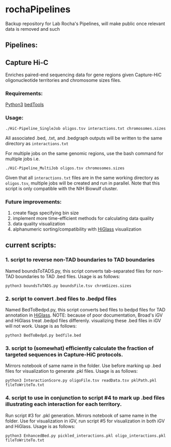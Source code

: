 # rochaPipelines
Backup repository for Lab Rocha's Pipelines, will make public once relevant data is removed and such

## Pipelines:
## Capture Hi-C
Enriches paired-end sequencing data for gene regions given Capture-HiC oligonucleotide territories and chromosome sizes files.

### Requirements:
[Python3](https://www.python.org)
[bedTools](https://bedtools.readthedocs.io/en/latest/)

### Usage:
```
./HiC-Pipeline_SingleJob oligos.tsv interactions.txt chromosomes.sizes
```
All associated .bed, .txt, and .bedgraph outputs will be written to the same directory as ```interactions.txt```

For multiple jobs on the same genomic regions, use the bash command for multiple jobs i.e.
```
./HiC-Pipeline_MultiJob oligos.tsv chromosomes.sizes
```

Given that all ```interactions.txt``` files are in the same working directory as ```oligos.tsv```, multiple jobs will be created and run in parallel. Note that this script is only compatible with the NIH Biowulf cluster.

### Future improvements:
1. create flags specifying bin size
2. implement more time-efficient methods for calculating data quality
3. data quality visualization
4. alphanumeric sorting/compatibility with [HiGlass](https://higlass.io) visualization 


## current scripts:
### 1. script to reverse non-TAD boundaries to TAD boundaries
Named boundsToTADS.py, this script converts tab-separated files for non-TAD boundaries to TAD .bed files. Usage is as follows:
```
python3 boundsToTADS.py boundsFile.tsv chromSizes.sizes
```

### 2. script to convert .bed files to .bedpd files
Named BedToBedpd.py, this script converts bed files to bedpd files for TAD annotation in [HiGlass](https://higlass.io). NOTE: because of poor documentation, Broad's iGV and HiGlass treat .bedpd files differenly. visualizing these .bed files in iGV will not work. Usage is as follows:
```
python3 BedToBedpd.py bedfile.bed
```

### 3. script to (somewhat) efficiently calculate the fraction of targeted sequences in Capture-HiC protocols.

 Mirrors notebook of same name in the folder. Use before marking up .bed files for visualization to generate .pkl files. Usage is as follows:
```
python3 InteractionScore.py oligoFile.tsv readData.tsv pklPath.pkl fileToWriteTo.txt
```

### 4. script to use in conjunction to script #4 to mark up .bed files illustrating each interaction for each territory. 

Run script #3 for .pkl generation. Mirrors notebook of same name in the folder. Use for visualization in iGV, run script #5 for visualization in both iGV and HiGlass. Usage is as follows:
```
python3 EnhancedBed.py pickled_interactions.pkl oligo_interactions.pkl fileToWriteTo.txt
```

